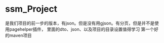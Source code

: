 # ssm_Project
是我们项目的前一步的版本，有json。但是没有用gjson。有分页，但是并不是使用pagehelper插件，
里面的dto、json、以及项目的目录设置值得学习
第一个好的maven项目
